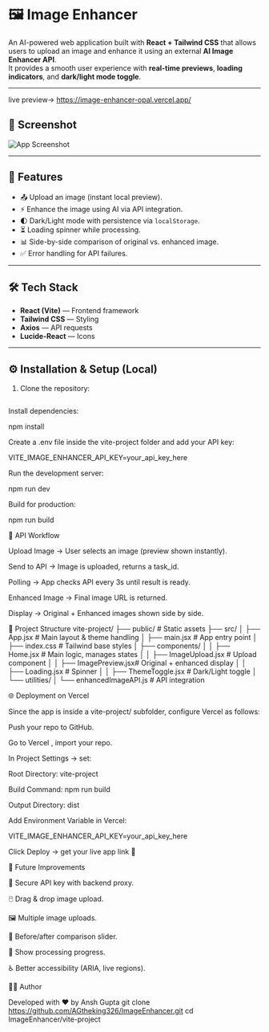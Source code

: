 # 🖼️ Image Enhancer

An AI-powered web application built with **React + Tailwind CSS** that allows users to upload an image and enhance it using an external **AI Image Enhancer API**.  
It provides a smooth user experience with **real-time previews**, **loading indicators**, and **dark/light mode toggle**.

---

live preview-> https://image-enhancer-opal.vercel.app/

## 📸 Screenshot

![App Screenshot](./vite-project/public/Screenshot(989).png)

---

## 🚀 Features

- 📤 Upload an image (instant local preview).  
- ⚡ Enhance the image using AI via API integration.  
- 🌓 Dark/Light mode with persistence via `localStorage`.  
- ⏳ Loading spinner while processing.  
- 📊 Side-by-side comparison of original vs. enhanced image.  
- ✅ Error handling for API failures.  

---

## 🛠️ Tech Stack

- **React (Vite)** — Frontend framework  
- **Tailwind CSS** — Styling  
- **Axios** — API requests  
- **Lucide-React** — Icons  

---

## ⚙️ Installation & Setup (Local)

1. Clone the repository:
   ```bash

Install dependencies:

npm install


Create a .env file inside the vite-project folder and add your API key:

VITE_IMAGE_ENHANCER_API_KEY=your_api_key_here


Run the development server:

npm run dev


Build for production:

npm run build

🔗 API Workflow

Upload Image → User selects an image (preview shown instantly).

Send to API → Image is uploaded, returns a task_id.

Polling → App checks API every 3s until result is ready.

Enhanced Image → Final image URL is returned.

Display → Original + Enhanced images shown side by side.

📂 Project Structure
vite-project/
├── public/                 # Static assets
├── src/
│   ├── App.jsx             # Main layout & theme handling
│   ├── main.jsx            # App entry point
│   ├── index.css           # Tailwind base styles
│   ├── components/
│   │   ├── Home.jsx        # Main logic, manages states
│   │   ├── ImageUpload.jsx # Upload component
│   │   ├── ImagePreview.jsx# Original + enhanced display
│   │   ├── Loading.jsx     # Spinner
│   │   ├── ThemeToggle.jsx # Dark/Light toggle
│   └── utilities/
│       └── enhancedImageAPI.js # API integration

🌐 Deployment on Vercel

Since the app is inside a vite-project/ subfolder, configure Vercel as follows:

Push your repo to GitHub.

Go to Vercel
, import your repo.

In Project Settings → set:

Root Directory: vite-project

Build Command: npm run build

Output Directory: dist

Add Environment Variable in Vercel:

VITE_IMAGE_ENHANCER_API_KEY=your_api_key_here


Click Deploy → get your live app link 🎉

📌 Future Improvements

🔑 Secure API key with backend proxy.

🖱️ Drag & drop image upload.

🖼️ Multiple image uploads.

🔄 Before/after comparison slider.

📶 Show processing progress.

♿ Better accessibility (ARIA, live regions).

👨‍💻 Author

Developed with ❤️ by Ansh Gupta
   git clone https://github.com/AGtheking326/ImageEnhancer.git
   cd ImageEnhancer/vite-project
